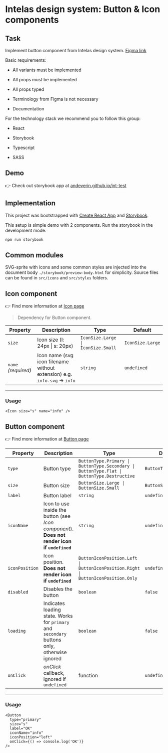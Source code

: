 # Intelas design system: Button & Icon components

## Task

Implement button component from Intelas design system. [Figma link](https://www.figma.com/file/z3B75JkORmT0EVw1mfqtdb/Intelas-Design-System?node-id=28%3A67&t=oBHjEoeyM6QjJIbd-0)

Basic requirements:

- All variants must be implemented

- All props must be implemented

- All props typed

- Terminology from Figma is not necessary

- Documentation

For the technology stack we recommend you to follow this group:

- React

- Storybook

- Typescript

- SASS

## Demo

👉 Check out storybook app at [andeverin.github.io/int-test](https://andeverin.github.io/int-test/?path=/docs/docs-button--primary)

## Implementation

This project was bootstrapped with [Create React App](https://github.com/facebook/create-react-app) and [Storybook](https://storybook.js.org/).

This setup is simple demo with 2 components. Run the storybook in the development mode.

```bash
npm run storybook
```

## Common modules

SVG-sprite with icons and some common styles are injected into the document body `./storybook/preview-body.html` for simplicity. Source files can be found in `src/icons` and `src/styles` folders.

## Icon component

👉 Find more information at [Icon page](https://andeverin.github.io/int-test/?path=/docs/docs-icon--info)

> Dependency for Button component.

| Property            | Description                                                               | Type                               | Default          |
| ------------------- | ------------------------------------------------------------------------- | ---------------------------------- | ---------------- |
| `size`              | Icon size (l: 24px \| s: 20px)                                            | `IconSize.Large \| IconSize.Small` | `IconSize.Large` |
| `name` _(required)_ | Icon name (svg icon filename without extension) e.g. `info.svg` -> `info` | `string`                           | `undefined`      |

---

### Usage

```tsx
<Icon size="s" name="info" />
```

## Button component

👉 Find more information at [Button page](https://andeverin.github.io/int-test/?path=/docs/docs-button--primary)

| Property       | Description                                                                                   | Type                                                                                      | Default              |
| -------------- | --------------------------------------------------------------------------------------------- | ----------------------------------------------------------------------------------------- | -------------------- |
| `type`         | Button type                                                                                   | `ButtonType.Primary \| ButtonType.Secondary \| ButtonType.Flat \| ButtonType.Destructive` | `ButtonType.Primary` |
| `size`         | Button size                                                                                   | `ButtonSize.Large \| ButtonSize.Small`                                                    | `ButtonSize.Small`   |
| `label`        | Button label                                                                                  | `string`                                                                                  | `undefined`          |
| `iconName`     | Icon to use inside the button (see _Icon component_). **Does not render icon if `undefined`** | `string`                                                                                  | `undefined`          |
| `iconPosition` | Icon position. **Does not render icon if `undefined`**                                        | `ButtonIconPosition.Left \| ButtonIconPosition.Right \| ButtonIconPosition.Only`          | `undefined`          |
| `disabled`     | Disables the button                                                                           | `boolean`                                                                                 | `false`              |
| `loading`      | Indicates loading state. Works for `primary` and `secondary` buttons only, otherwise ignored  | `boolean`                                                                                 | `false`              |
| `onClick`      | _onClick_ callback, ignored if `undefined`                                                    | function                                                                                  | `undefined`          |

---

### Usage

```tsx
<Button
  type="primary"
  size="s"
  label="OK"
  iconName="info"
  iconPosition="left"
  onClick={() => console.log('OK')}
/>
```
